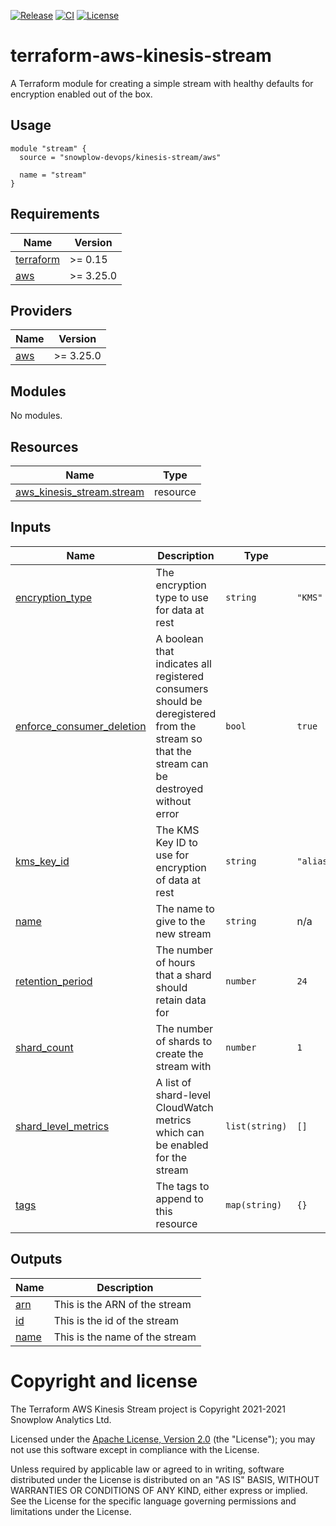 [![Release][release-image]][release] [![CI][ci-image]][ci] [![License][license-image]][license]

# terraform-aws-kinesis-stream

A Terraform module for creating a simple stream with healthy defaults for encryption enabled out of the box.

## Usage

```hcl
module "stream" {
  source = "snowplow-devops/kinesis-stream/aws"

  name = "stream"
}
```

## Requirements

| Name | Version |
|------|---------|
| <a name="requirement_terraform"></a> [terraform](#requirement\_terraform) | >= 0.15 |
| <a name="requirement_aws"></a> [aws](#requirement\_aws) | >= 3.25.0 |

## Providers

| Name | Version |
|------|---------|
| <a name="provider_aws"></a> [aws](#provider\_aws) | >= 3.25.0 |

## Modules

No modules.

## Resources

| Name | Type |
|------|------|
| [aws_kinesis_stream.stream](https://registry.terraform.io/providers/hashicorp/aws/latest/docs/resources/kinesis_stream) | resource |

## Inputs

| Name | Description | Type | Default | Required |
|------|-------------|------|---------|:--------:|
| <a name="input_encryption_type"></a> [encryption\_type](#input\_encryption\_type) | The encryption type to use for data at rest | `string` | `"KMS"` | no |
| <a name="input_enforce_consumer_deletion"></a> [enforce\_consumer\_deletion](#input\_enforce\_consumer\_deletion) | A boolean that indicates all registered consumers should be deregistered from the stream so that the stream can be destroyed without error | `bool` | `true` | no |
| <a name="input_kms_key_id"></a> [kms\_key\_id](#input\_kms\_key\_id) | The KMS Key ID to use for encryption of data at rest | `string` | `"alias/aws/kinesis"` | no |
| <a name="input_name"></a> [name](#input\_name) | The name to give to the new stream | `string` | n/a | yes |
| <a name="input_retention_period"></a> [retention\_period](#input\_retention\_period) | The number of hours that a shard should retain data for | `number` | `24` | no |
| <a name="input_shard_count"></a> [shard\_count](#input\_shard\_count) | The number of shards to create the stream with | `number` | `1` | no |
| <a name="input_shard_level_metrics"></a> [shard\_level\_metrics](#input\_shard\_level\_metrics) | A list of shard-level CloudWatch metrics which can be enabled for the stream | `list(string)` | `[]` | no |
| <a name="input_tags"></a> [tags](#input\_tags) | The tags to append to this resource | `map(string)` | `{}` | no |

## Outputs

| Name | Description |
|------|-------------|
| <a name="output_arn"></a> [arn](#output\_arn) | This is the ARN of the stream |
| <a name="output_id"></a> [id](#output\_id) | This is the id of the stream |
| <a name="output_name"></a> [name](#output\_name) | This is the name of the stream |

# Copyright and license

The Terraform AWS Kinesis Stream project is Copyright 2021-2021 Snowplow Analytics Ltd.

Licensed under the [Apache License, Version 2.0][license] (the "License");
you may not use this software except in compliance with the License.

Unless required by applicable law or agreed to in writing, software
distributed under the License is distributed on an "AS IS" BASIS,
WITHOUT WARRANTIES OR CONDITIONS OF ANY KIND, either express or implied.
See the License for the specific language governing permissions and
limitations under the License.

[release]: https://github.com/snowplow-devops/terraform-aws-kinesis-stream/releases/latest
[release-image]: https://img.shields.io/github/v/release/snowplow-devops/terraform-aws-kinesis-stream

[ci]: https://github.com/snowplow-devops/terraform-aws-kinesis-stream/actions?query=workflow%3Aci
[ci-image]: https://github.com/snowplow-devops/terraform-aws-kinesis-stream/workflows/ci/badge.svg

[license]: https://www.apache.org/licenses/LICENSE-2.0
[license-image]: https://img.shields.io/badge/license-Apache--2-blue.svg?style=flat
